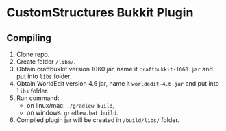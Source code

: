 # CustomStructures Bukkit Plugin

## Compiling
1. Clone repo.
2. Create folder `/libs/`.
3. Obtain craftbukkit version 1060 jar, name it `craftbukkit-1060.jar` and put into `libs` folder.
4. Obtain WorldEdit version 4.6 jar, name it `worldedit-4.6.jar` and put into `libs` folder.
5. Run command:
	- on linux/mac: `./gradlew build`,
	- on windows: `gradlew.bat build`.
5. Compiled plugin jar will be created in `/build/libs/` folder.
